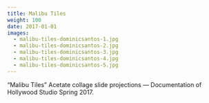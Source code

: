 ```yaml
---
title: Malibu Tiles
weight: 100
date: 2017-01-01
images:
  - malibu-tiles-dominicsantos-1.jpg
  - malibu-tiles-dominicsantos-2.jpg
  - malibu-tiles-dominicsantos-3.jpg
  - malibu-tiles-dominicsantos-4.jpg
  - malibu-tiles-dominicsantos-5.jpg
---
```

“Malibu Tiles” Acetate collage slide projections — Documentation of Hollywood Studio Spring 2017.